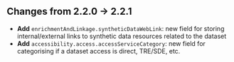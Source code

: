## Changes from 2.2.0 -> 2.2.1

- **Add** `enrichmentAndLinkage.syntheticDataWebLink`: new field for storing internal/external links to synthetic data resources related to the dataset
- **Add** `accessibility.access.accessServiceCategory`: new field for categorising if a dataset access is direct, TRE/SDE, etc.
